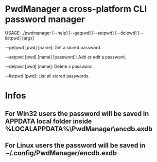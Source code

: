 # PwdManager a cross-platform CLI password manager
USAGE: ./pwdmanager [--help] [--getpwd] [--setpwd] [--delpwd] [--listpwd] [args]

--getpwd [pwd] [name]: Get a stored password.

--setpwd [pwd] [name] [password]: Add or edit a password.

--delpwd [pwd] [name]: Delete a password.

--listpwd [pwd]: List all stored passwords.

# Infos
<h2>For Win32 users the password will be saved in APPDATA local folder inside %LOCALAPPDATA%\PwdManager\encdb.exdb</h2>
<h2>For Linux users the password will be saved in ~/.config/PwdManager/encdb.exdb</h2>
